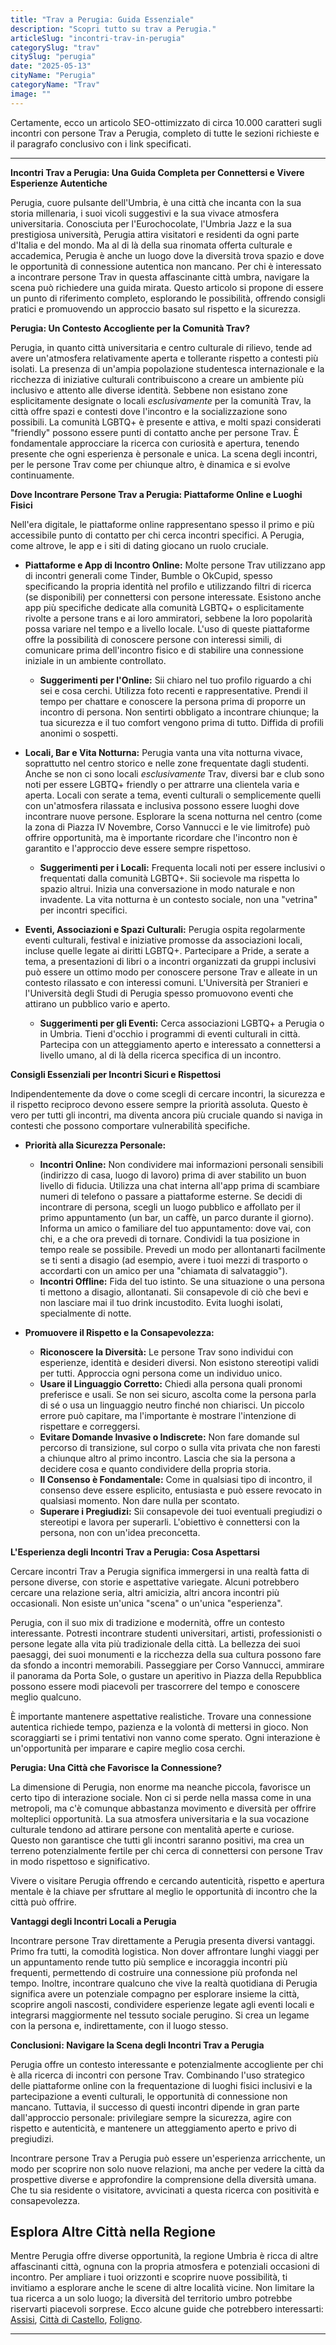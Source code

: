 ```yaml
---
title: "Trav a Perugia: Guida Essenziale"
description: "Scopri tutto su trav a Perugia."
articleSlug: "incontri-trav-in-perugia" 
categorySlug: "trav"
citySlug: "perugia"
date: "2025-05-13"
cityName: "Perugia"
categoryName: "Trav"
image: ""
---
```


Certamente, ecco un articolo SEO-ottimizzato di circa 10.000 caratteri sugli incontri con persone Trav a Perugia, completo di tutte le sezioni richieste e il paragrafo conclusivo con i link specificati.

---

**Incontri Trav a Perugia: Una Guida Completa per Connettersi e Vivere Esperienze Autentiche**

Perugia, cuore pulsante dell'Umbria, è una città che incanta con la sua storia millenaria, i suoi vicoli suggestivi e la sua vivace atmosfera universitaria. Conosciuta per l'Eurochocolate, l'Umbria Jazz e la sua prestigiosa università, Perugia attira visitatori e residenti da ogni parte d'Italia e del mondo. Ma al di là della sua rinomata offerta culturale e accademica, Perugia è anche un luogo dove la diversità trova spazio e dove le opportunità di connessione autentica non mancano. Per chi è interessato a incontrare persone Trav in questa affascinante città umbra, navigare la scena può richiedere una guida mirata. Questo articolo si propone di essere un punto di riferimento completo, esplorando le possibilità, offrendo consigli pratici e promuovendo un approccio basato sul rispetto e la sicurezza.

**Perugia: Un Contesto Accogliente per la Comunità Trav?**

Perugia, in quanto città universitaria e centro culturale di rilievo, tende ad avere un'atmosfera relativamente aperta e tollerante rispetto a contesti più isolati. La presenza di un'ampia popolazione studentesca internazionale e la ricchezza di iniziative culturali contribuiscono a creare un ambiente più inclusivo e attento alle diverse identità. Sebbene non esistano zone esplicitamente designate o locali *esclusivamente* per la comunità Trav, la città offre spazi e contesti dove l'incontro e la socializzazione sono possibili. La comunità LGBTQ+ è presente e attiva, e molti spazi considerati "friendly" possono essere punti di contatto anche per persone Trav. È fondamentale approcciare la ricerca con curiosità e apertura, tenendo presente che ogni esperienza è personale e unica. La scena degli incontri, per le persone Trav come per chiunque altro, è dinamica e si evolve continuamente.

**Dove Incontrare Persone Trav a Perugia: Piattaforme Online e Luoghi Fisici**

Nell'era digitale, le piattaforme online rappresentano spesso il primo e più accessibile punto di contatto per chi cerca incontri specifici. A Perugia, come altrove, le app e i siti di dating giocano un ruolo cruciale.

*   **Piattaforme e App di Incontro Online:**
    Molte persone Trav utilizzano app di incontri generali come Tinder, Bumble o OkCupid, spesso specificando la propria identità nel profilo e utilizzando filtri di ricerca (se disponibili) per connettersi con persone interessate. Esistono anche app più specifiche dedicate alla comunità LGBTQ+ o esplicitamente rivolte a persone trans e ai loro ammiratori, sebbene la loro popolarità possa variare nel tempo e a livello locale. L'uso di queste piattaforme offre la possibilità di conoscere persone con interessi simili, di comunicare prima dell'incontro fisico e di stabilire una connessione iniziale in un ambiente controllato.
    *   **Suggerimenti per l'Online:** Sii chiaro nel tuo profilo riguardo a chi sei e cosa cerchi. Utilizza foto recenti e rappresentative. Prendi il tempo per chattare e conoscere la persona prima di proporre un incontro di persona. Non sentirti obbligato a incontrare chiunque; la tua sicurezza e il tuo comfort vengono prima di tutto. Diffida di profili anonimi o sospetti.

*   **Locali, Bar e Vita Notturna:**
    Perugia vanta una vita notturna vivace, soprattutto nel centro storico e nelle zone frequentate dagli studenti. Anche se non ci sono locali *esclusivamente* Trav, diversi bar e club sono noti per essere LGBTQ+ friendly o per attrarre una clientela varia e aperta. Locali con serate a tema, eventi culturali o semplicemente quelli con un'atmosfera rilassata e inclusiva possono essere luoghi dove incontrare nuove persone. Esplorare la scena notturna nel centro (come la zona di Piazza IV Novembre, Corso Vannucci e le vie limitrofe) può offrire opportunità, ma è importante ricordare che l'incontro non è garantito e l'approccio deve essere sempre rispettoso.
    *   **Suggerimenti per i Locali:** Frequenta locali noti per essere inclusivi o frequentati dalla comunità LGBTQ+. Sii socievole ma rispetta lo spazio altrui. Inizia una conversazione in modo naturale e non invadente. La vita notturna è un contesto sociale, non una "vetrina" per incontri specifici.

*   **Eventi, Associazioni e Spazi Culturali:**
    Perugia ospita regolarmente eventi culturali, festival e iniziative promosse da associazioni locali, incluse quelle legate ai diritti LGBTQ+. Partecipare a Pride, a serate a tema, a presentazioni di libri o a incontri organizzati da gruppi inclusivi può essere un ottimo modo per conoscere persone Trav e alleate in un contesto rilassato e con interessi comuni. L'Università per Stranieri e l'Università degli Studi di Perugia spesso promuovono eventi che attirano un pubblico vario e aperto.
    *   **Suggerimenti per gli Eventi:** Cerca associazioni LGBTQ+ a Perugia o in Umbria. Tieni d'occhio i programmi di eventi culturali in città. Partecipa con un atteggiamento aperto e interessato a connettersi a livello umano, al di là della ricerca specifica di un incontro.

**Consigli Essenziali per Incontri Sicuri e Rispettosi**

Indipendentemente da dove o come scegli di cercare incontri, la sicurezza e il rispetto reciproco devono essere sempre la priorità assoluta. Questo è vero per tutti gli incontri, ma diventa ancora più cruciale quando si naviga in contesti che possono comportare vulnerabilità specifiche.

*   **Priorità alla Sicurezza Personale:**
    *   **Incontri Online:** Non condividere mai informazioni personali sensibili (indirizzo di casa, luogo di lavoro) prima di aver stabilito un buon livello di fiducia. Utilizza una chat interna all'app prima di scambiare numeri di telefono o passare a piattaforme esterne. Se decidi di incontrare di persona, scegli un luogo pubblico e affollato per il primo appuntamento (un bar, un caffè, un parco durante il giorno). Informa un amico o familiare del tuo appuntamento: dove vai, con chi, e a che ora prevedi di tornare. Condividi la tua posizione in tempo reale se possibile. Prevedi un modo per allontanarti facilmente se ti senti a disagio (ad esempio, avere i tuoi mezzi di trasporto o accordarti con un amico per una "chiamata di salvataggio").
    *   **Incontri Offline:** Fida del tuo istinto. Se una situazione o una persona ti mettono a disagio, allontanati. Sii consapevole di ciò che bevi e non lasciare mai il tuo drink incustodito. Evita luoghi isolati, specialmente di notte.

*   **Promuovere il Rispetto e la Consapevolezza:**
    *   **Riconoscere la Diversità:** Le persone Trav sono individui con esperienze, identità e desideri diversi. Non esistono stereotipi validi per tutti. Approccia ogni persona come un individuo unico.
    *   **Usare il Linguaggio Corretto:** Chiedi alla persona quali pronomi preferisce e usali. Se non sei sicuro, ascolta come la persona parla di sé o usa un linguaggio neutro finché non chiarisci. Un piccolo errore può capitare, ma l'importante è mostrare l'intenzione di rispettare e correggersi.
    *   **Evitare Domande Invasive o Indiscrete:** Non fare domande sul percorso di transizione, sul corpo o sulla vita privata che non faresti a chiunque altro al primo incontro. Lascia che sia la persona a decidere cosa e quanto condividere della propria storia.
    *   **Il Consenso è Fondamentale:** Come in qualsiasi tipo di incontro, il consenso deve essere esplicito, entusiasta e può essere revocato in qualsiasi momento. Non dare nulla per scontato.
    *   **Superare i Pregiudizi:** Sii consapevole dei tuoi eventuali pregiudizi o stereotipi e lavora per superarli. L'obiettivo è connettersi con la persona, non con un'idea preconcetta.

**L'Esperienza degli Incontri Trav a Perugia: Cosa Aspettarsi**

Cercare incontri Trav a Perugia significa immergersi in una realtà fatta di persone diverse, con storie e aspettative variegate. Alcuni potrebbero cercare una relazione seria, altri amicizia, altri ancora incontri più occasionali. Non esiste un'unica "scena" o un'unica "esperienza".

Perugia, con il suo mix di tradizione e modernità, offre un contesto interessante. Potresti incontrare studenti universitari, artisti, professionisti o persone legate alla vita più tradizionale della città. La bellezza dei suoi paesaggi, dei suoi monumenti e la ricchezza della sua cultura possono fare da sfondo a incontri memorabili. Passeggiare per Corso Vannucci, ammirare il panorama da Porta Sole, o gustare un aperitivo in Piazza della Repubblica possono essere modi piacevoli per trascorrere del tempo e conoscere meglio qualcuno.

È importante mantenere aspettative realistiche. Trovare una connessione autentica richiede tempo, pazienza e la volontà di mettersi in gioco. Non scoraggiarti se i primi tentativi non vanno come sperato. Ogni interazione è un'opportunità per imparare e capire meglio cosa cerchi.

**Perugia: Una Città che Favorisce la Connessione?**

La dimensione di Perugia, non enorme ma neanche piccola, favorisce un certo tipo di interazione sociale. Non ci si perde nella massa come in una metropoli, ma c'è comunque abbastanza movimento e diversità per offrire molteplici opportunità. La sua atmosfera universitaria e la sua vocazione culturale tendono ad attirare persone con mentalità aperte e curiose. Questo non garantisce che tutti gli incontri saranno positivi, ma crea un terreno potenzialmente fertile per chi cerca di connettersi con persone Trav in modo rispettoso e significativo.

Vivere o visitare Perugia offrendo e cercando autenticità, rispetto e apertura mentale è la chiave per sfruttare al meglio le opportunità di incontro che la città può offrire.

**Vantaggi degli Incontri Locali a Perugia**

Incontrare persone Trav direttamente a Perugia presenta diversi vantaggi. Primo fra tutti, la comodità logistica. Non dover affrontare lunghi viaggi per un appuntamento rende tutto più semplice e incoraggia incontri più frequenti, permettendo di costruire una connessione più profonda nel tempo. Inoltre, incontrare qualcuno che vive la realtà quotidiana di Perugia significa avere un potenziale compagno per esplorare insieme la città, scoprire angoli nascosti, condividere esperienze legate agli eventi locali e integrarsi maggiormente nel tessuto sociale perugino. Si crea un legame con la persona e, indirettamente, con il luogo stesso.

**Conclusioni: Navigare la Scena degli Incontri Trav a Perugia**

Perugia offre un contesto interessante e potenzialmente accogliente per chi è alla ricerca di incontri con persone Trav. Combinando l'uso strategico delle piattaforme online con la frequentazione di luoghi fisici inclusivi e la partecipazione a eventi culturali, le opportunità di connessione non mancano. Tuttavia, il successo di questi incontri dipende in gran parte dall'approccio personale: privilegiare sempre la sicurezza, agire con rispetto e autenticità, e mantenere un atteggiamento aperto e privo di pregiudizi.

Incontrare persone Trav a Perugia può essere un'esperienza arricchente, un modo per scoprire non solo nuove relazioni, ma anche per vedere la città da prospettive diverse e approfondire la comprensione della diversità umana. Che tu sia residente o visitatore, avvicinati a questa ricerca con positività e consapevolezza.

## Esplora Altre Città nella Regione

Mentre Perugia offre diverse opportunità, la regione Umbria è ricca di altre affascinanti città, ognuna con la propria atmosfera e potenziali occasioni di incontro. Per ampliare i tuoi orizzonti e scoprire nuove possibilità, ti invitiamo a esplorare anche le scene di altre località vicine. Non limitare la tua ricerca a un solo luogo; la diversità del territorio umbro potrebbe riservarti piacevoli sorprese. Ecco alcune guide che potrebbero interessarti: [Assisi](/assisi/trav/incontri-trav-in-assisi), [Città di Castello](/citta-di-castello/trav/incontri-trav-in-citta-di-castello), [Foligno](/foligno/trav/incontri-trav-in-foligno).

---
